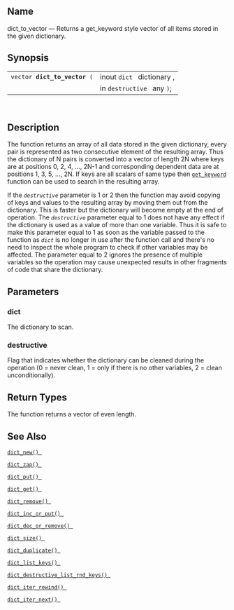 <div id="fn_dict_to_vector" class="refentry">

<div class="titlepage">

</div>

<div class="refnamediv">

## Name

dict_to_vector — Returns a get_keyword style vector of all items stored
in the given dictionary.

</div>

<div class="refsynopsisdiv">

## Synopsis

<div id="fsyn_dict_to_vector" class="funcsynopsis">

|                                   |                            |
|-----------------------------------|----------------------------|
| `vector `**`dict_to_vector`**` (` | inout `dict ` dictionary , |
|                                   | in `destructive ` any `)`; |

<div class="funcprototype-spacer">

 

</div>

</div>

</div>

<div id="desc_dict_to_vector" class="refsect1">

## Description

The function returns an array of all data stored in the given
dictionary, every pair is represented as two consecutive element of the
resulting array. Thus the dictionary of N pairs is converted into a
vector of length 2N where keys are at positions 0, 2, 4, ..., 2N-1 and
corresponding dependent data are at positions 1, 3, 5, ..., 2N. If keys
are all scalars of same type then
<a href="fn_get_keyword.html" class="link" title="get_keyword"><code
class="function">get_keyword</code></a> function can be used to search
in the resulting array.

If the *`destructive`* parameter is 1 or 2 then the function may avoid
copying of keys and values to the resulting array by moving them out
from the dictionary. This is faster but the dictionary will become empty
at the end of operation. The *`destructive`* parameter equal to 1 does
not have any effect if the dictionary is used as a value of more than
one variable. Thus it is safe to make this parameter equal to 1 as soon
as the variable passed to the function as *`dict`* is no longer in use
after the function call and there's no need to inspect the whole program
to check if other variables may be affected. The parameter equal to 2
ignores the presence of multiple variables so the operation may cause
unexpected results in other fragments of code that share the dictionary.

</div>

<div id="params_dict_to_vector" class="refsect1">

## Parameters

<div id="id87184" class="refsect2">

### dict

The dictionary to scan.

</div>

<div id="id87187" class="refsect2">

### destructive

Flag that indicates whether the dictionary can be cleaned during the
operation (0 = never clean, 1 = only if there is no other variables, 2 =
clean unconditionally).

</div>

</div>

<div id="ret_dict_to_vector" class="refsect1">

## Return Types

The function returns a vector of even length.

</div>

<div id="seealso_dict_to_vector" class="refsect1">

## See Also

<a href="fn_dict_new.html" class="link" title="dict_new"><code
class="function">dict_new() </code></a>

<a href="fn_dict_zap.html" class="link" title="dict_zap"><code
class="function">dict_zap() </code></a>

<a href="fn_dict_put.html" class="link" title="dict_put"><code
class="function">dict_put() </code></a>

<a href="fn_dict_get.html" class="link" title="dict_get"><code
class="function">dict_get() </code></a>

<a href="fn_dict_remove.html" class="link" title="dict_remove"><code
class="function">dict_remove() </code></a>

<a href="fn_dict_inc_or_put.html" class="link"
title="dict_inc_or_put"><code
class="function">dict_inc_or_put() </code></a>

<a href="fn_dict_dec_or_remove.html" class="link"
title="dict_dec_or_remove"><code
class="function">dict_dec_or_remove() </code></a>

<a href="fn_dict_size.html" class="link" title="dict_size"><code
class="function">dict_size() </code></a>

<a href="fn_dict_duplicate.html" class="link"
title="dict_duplicate"><code
class="function">dict_duplicate() </code></a>

<a href="fn_dict_list_keys.html" class="link"
title="dict_list_keys"><code
class="function">dict_list_keys() </code></a>

<a href="fn_dict_destructive_list_rnd_keys.html" class="link"
title="dict_destructive_list_rnd_keys"><code
class="function">dict_destructive_list_rnd_keys() </code></a>

<a href="fn_dict_iter_rewind.html" class="link"
title="dict_iter_rewind"><code
class="function">dict_iter_rewind() </code></a>

<a href="fn_dict_iter_next.html" class="link"
title="dict_iter_next"><code
class="function">dict_iter_next() </code></a>

</div>

</div>
